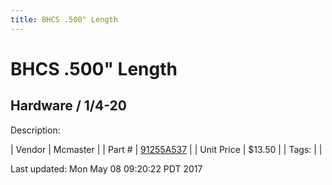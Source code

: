 ```yaml
---
title: BHCS .500" Length
---
```


# BHCS .500" Length
## Hardware / 1/4-20
Description: 	 

| Vendor | Mcmaster | 
| Part # | [91255A537](https://www.mcmaster.com/#91255A537) | 
| Unit Price | $13.50 | 
| Tags: |  | 

Last updated: Mon May 08 09:20:22 PDT 2017